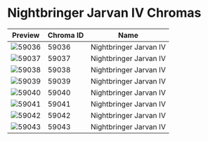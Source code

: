 # Nightbringer Jarvan IV Chromas



| Preview | Chroma ID | Name |
|---------|-----------|------|
| ![59036](https://raw.communitydragon.org/latest/plugins/rcp-be-lol-game-data/global/default/v1/champion-chroma-images/59/59036.png) | 59036 | Nightbringer Jarvan IV |
| ![59037](https://raw.communitydragon.org/latest/plugins/rcp-be-lol-game-data/global/default/v1/champion-chroma-images/59/59037.png) | 59037 | Nightbringer Jarvan IV |
| ![59038](https://raw.communitydragon.org/latest/plugins/rcp-be-lol-game-data/global/default/v1/champion-chroma-images/59/59038.png) | 59038 | Nightbringer Jarvan IV |
| ![59039](https://raw.communitydragon.org/latest/plugins/rcp-be-lol-game-data/global/default/v1/champion-chroma-images/59/59039.png) | 59039 | Nightbringer Jarvan IV |
| ![59040](https://raw.communitydragon.org/latest/plugins/rcp-be-lol-game-data/global/default/v1/champion-chroma-images/59/59040.png) | 59040 | Nightbringer Jarvan IV |
| ![59041](https://raw.communitydragon.org/latest/plugins/rcp-be-lol-game-data/global/default/v1/champion-chroma-images/59/59041.png) | 59041 | Nightbringer Jarvan IV |
| ![59042](https://raw.communitydragon.org/latest/plugins/rcp-be-lol-game-data/global/default/v1/champion-chroma-images/59/59042.png) | 59042 | Nightbringer Jarvan IV |
| ![59043](https://raw.communitydragon.org/latest/plugins/rcp-be-lol-game-data/global/default/v1/champion-chroma-images/59/59043.png) | 59043 | Nightbringer Jarvan IV |